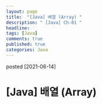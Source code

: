 ```yaml
---
layout: page
title:  "[Java] 배열 (Array) "
description: " [Java] Ch-01 "
headline: 
tags: [Java]
comments: true
published: true
categories: Java
---
```

posted [2021-06-14] 

# [Java] 배열 (Array) 
